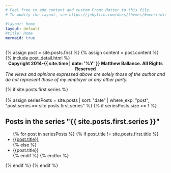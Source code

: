 ```yaml
---
# Feel free to add content and custom Front Matter to this file.
# To modify the layout, see https://jekyllrb.com/docs/themes/#overriding-theme-defaults

#layout: home
layout: default
#title: Home
mermaid: true
---
```


<div class="blog-index">  
  {% assign post = site.posts.first %}
  {% assign content = post.content %}
  {% include post_detail.html %}
</div>

  <div/>
  <center>
  <b>Copyright 2014-{{ site.time | date: '%Y' }} Matthew Ballance. All Rights Reserved</b>
  </center>
  <em>The views and opinions expressed above are solely those of the author and do not 
      represent those of my employer or any other party.</em>

{% if site.posts.first.series %}
<br/>
<br/>
{% assign seriesPosts = site.posts | sort: "date" | where_exp: "post", "post.series == site.posts.first.series" %}
{% if seriesPosts.size >= 1 %}
<h2>Posts in the series "{{ site.posts.first.series }}"</h2>
<ul>
    {% for post in seriesPosts %}
        {% if post.title != site.posts.first.title %}
            <li><a href="{{ post.url }}">{{post.title}}</a></li>
        {% else %}
            <li>{{post.title}}</li>
        {% endif %}
    {% endfor %}
    </ul>
{% endif %}
{% endif %}

<!--
<iframe src="https://docs.google.com/forms/d/e/1FAIpQLSd782FXbA8DRhlHx2RdH-rAJ5ikUbK965emwbTIYDiMbx4-1w/viewform?embedded=true" width="640" height="480" frameborder="0" marginheight="0" marginwidth="0">Loading…</iframe>
  -->
